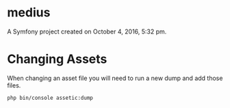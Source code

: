 medius
======

A Symfony project created on October 4, 2016, 5:32 pm.


Changing Assets
===============

When changing an asset file you will need to run a new dump and add those files.

`php bin/console assetic:dump`

